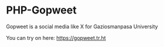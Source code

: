 # PHP-Gopweet
Gopweet is a social media like X for Gaziosmanpasa University

You can try on here:
https://gopweet.tr.ht
